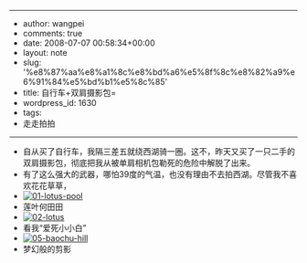- --
- author: wangpei
- comments: true
- date: 2008-07-07 00:58:34+00:00
- layout: note
- slug: '%e8%87%aa%e8%a1%8c%e8%bd%a6%e5%8f%8c%e8%82%a9%e6%91%84%e5%bd%b1%e5%8c%85'
- title: 自行车+双肩摄影包=
- wordpress_id: 1630
- tags:
- 走走拍拍
- --
- 自从买了自行车，我隔三差五就绕西湖骑一圈。这不，昨天又买了一只二手的双肩摄影包，彻底把我从被单肩相机包勒死的危险中解脱了出来。
- 有了这么强大的武器，哪怕39度的气温，也没有理由不去拍西湖。尽管我不喜欢花花草草，
- [![01-lotus-pool](http://pic.yupoo.com/ctb.my/981015d4dec5/medium.jpg)](http://www.yupoo.com/photos/view?id=ff8080811aedada8011afb0152ea6693)
- 莲叶何田田
- [![02-lotus](http://pic.yupoo.com/ctb.my/685425d4dec5/medium.jpg)](http://www.yupoo.com/photos/view?id=ff8080811aedada8011afb01539e6694)
- 看我“爱死小小白”
- [![05-baochu-hill](http://pic.yupoo.com/ctb.my/432615d4dec5/medium.jpg)](http://www.yupoo.com/photos/view?id=ff8080811aedada8011afb01549c6696)
- 梦幻般的剪影
